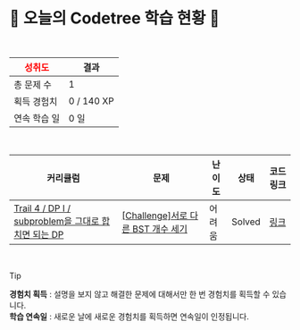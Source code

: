 # 🌲 오늘의 Codetree 학습 현황 🌲

<br />

| <span style="color:red;display:block;text-align:center;"> **성취도**</span> | 결과 |
|---|---|
| 총 문제 수 | 1 |
| 획득 경험치 | 0 / 140 XP |
| 연속 학습 일 | 0 일 |

<br />

|커리큘럼|문제|난이도|상태|코드 링크|
|---|---|---|---|---|
|[Trail 4 / DP I / subproblem을 그대로 합치면 되는 DP](https://www.codetree.ai/trail-info/intermediate-low/)|[[Challenge]서로 다른 BST 개수 세기](https://www.codetree.ai/trails/complete/curated-cards/challenge-number-of-unique-bst/)|어려움|Solved|[링크](https://github.com/JunYoungMoon/codetree/blob/main/250606/%EC%84%9C%EB%A1%9C%20%EB%8B%A4%EB%A5%B8%20BST%20%EA%B0%9C%EC%88%98%20%EC%84%B8%EA%B8%B0/number-of-unique-bst.java)|


<br />

> [!TIP]
> **경험치 획득** : 설명을 보지 않고 해결한 문제에 대해서만 한 번 경험치를 획득할 수 있습니다.  
> **학습 연속일** : 새로운 날에 새로운 경험치를 획득하면 연속일이 인정됩니다.

